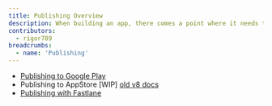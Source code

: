 ```yaml
---
title: Publishing Overview
description: When building an app, there comes a point where it needs to be published
contributors:
  - rigor789
breadcrumbs:
  - name: 'Publishing'
---
```


- [Publishing to Google Play](/guide/publishing/android-google-play)
- Publishing to AppStore [WIP] [old v8 docs](https://v8.docs.nativescript.org/releasing.html#ios)
- [Publishing with Fastlane](/guide/publishing/fastlane)
